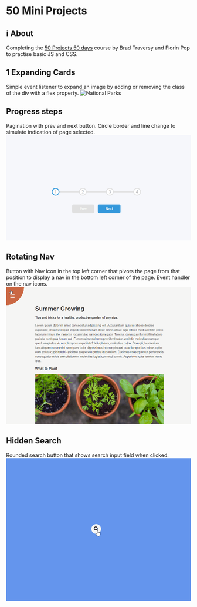 # 50 Mini Projects

## ℹ About
Completing the [50 Projects 50 days](https://www.udemy.com/course/50-projects-50-days) course by Brad Traversy and Florin Pop to practise basic JS and CSS.

## 1 Expanding Cards
Simple event listener to expand an image by adding or removing the class of the div with a flex property.
![National Parks](./docs/expanding_cards.gif)

## Progress steps
Pagination with prev and next button. Circle border and line change to simulate indication of page selected. 
![Progress Steps](./docs/progress_steps.gif)

## Rotating Nav
Button with Nav icon in the top left corner that pivots the page from that position to display a nav in the bottom left corner of the page. Event handler on the nav icons. 
![Rotating Nav](./docs/rotating_nav.gif)

## Hidden Search
Rounded search button that shows search input field when clicked.
![Hidden Search](./docs/hidden_search.gif)
